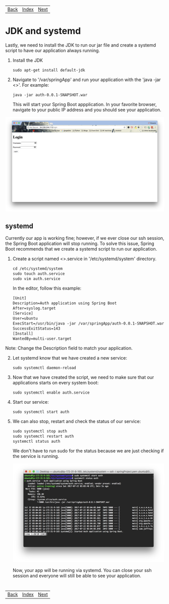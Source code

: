 <table width="100%">
    <tr>
        <td><a href="./004_Spring_Setup.md">Back</a></td>
        <td><a href="../Index.md">Index</a></td>
        <td><a href="./006_Events_Belt_Reviewer.md">Next</a></td>
    </tr>
</table>

#

#   JDK and systemd
Lastly, we need to install the JDK to run our jar file and create a systemd script to have our application always running.

1.  Install the JDK
    ```
    sudo apt-get install default-jdk
    ```
2.  Navigate to '/var/springApp' and run your application with the 'java -jar <<warFile>>'. For example:
    ```
    java -jar auth-0.0.1-SNAPSHOT.war
    ```
    This will start your Spring Boot appplication. In your favorite browser, navigate to your public IP address and you should see your application.

<img src="./../000_img/app.png">

##  __systemd__
Currently our app is working fine; however, if we ever close our ssh session, the Spring Boot application will stop running. To solve this issue, Spring Boot recommends that we create a systemd script to run our application.

1.  Create a script named <<yourApp>>.service in '/etc/systemd/system' directory.
    ```
    cd /etc/systemd/system
    sudo touch auth.service
    sudo vim auth.service
    ```
    In the editor, follow this example:
    ```
    [Unit]
    Description=Auth application using Spring Boot
    After=syslog.target
    [Service]
    User=ubuntu
    ExecStart=/usr/bin/java -jar /var/springApp/auth-0.0.1-SNAPSHOT.war
    SuccessExitStatus=143
    [Install]
    WantedBy=multi-user.target
    ```
Note: Change the Description field to match your application.

2.  Let systemd know that we have created a new service:
    ```
    sudo systemctl daemon-reload
    ```
3.  Now that we have created the script, we need to make sure that our applications starts on every system boot:
    ```
    sudo systemctl enable auth.service
    ```
4.  Start our service:
    ```
    sudo systemctl start auth
    ```
5.  We can also stop, restart and check the status of our service:
    ```
    sudo systemctl stop auth
    sudo systemctl restart auth
    systemctl status auth     
    ```
    We don't have to run sudo for the status because we are just checking if the service is running.

    <img src="./../000_img/sytemctlstatus.png">

    Now, your app will be running via systemd. You can close your ssh session and everyone will still be able to see your application.

#

[]()
<table width="100%">
    <tr>
        <td><a href="./004_Spring_Setup.md">Back</a></td>
        <td><a href="../Index.md">Index</a></td>
        <td><a href="./006_Events_Belt_Reviewer.md">Next</a></td>
    </tr>
</table>
